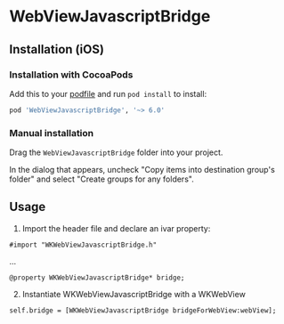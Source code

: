 WebViewJavascriptBridge
=======================

Installation (iOS)
------------------------

### Installation with CocoaPods
Add this to your [podfile](https://guides.cocoapods.org/using/getting-started.html) and run `pod install` to install:

```ruby
pod 'WebViewJavascriptBridge', '~> 6.0'
```

### Manual installation

Drag the `WebViewJavascriptBridge` folder into your project.

In the dialog that appears, uncheck "Copy items into destination group's folder" and select "Create groups for any folders".


Usage
-----

1) Import the header file and declare an ivar property:

```objc
#import "WKWebViewJavascriptBridge.h"
```

...

```objc
@property WKWebViewJavascriptBridge* bridge;
```

2) Instantiate WKWebViewJavascriptBridge with a WKWebView

```objc
self.bridge = [WKWebViewJavascriptBridge bridgeForWebView:webView];
```
